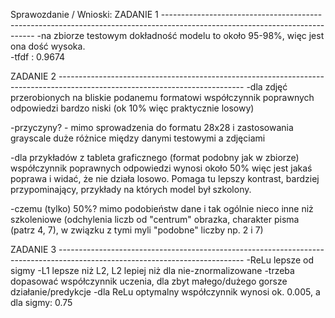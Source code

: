 Sprawozdanie / Wnioski:
ZADANIE 1 ----------------------------------------------------------------------------------------------------------------------------
-na zbiorze testowym dokładność modelu to około 95-98%, więc jest ona dość wysoka.  
-tfdf : 0.9674

ZADANIE 2 ----------------------------------------------------------------------------------------------------------------------------
-dla zdjęć przerobionych na bliskie podanemu formatowi 
współczynnik poprawnych odpowiedzi bardzo niski (ok 10% więc praktycznie losowy)

-przyczyny? - mimo sprowadzenia do formatu 28x28 i zastosowania grayscale
duże różnice między danymi testowymi a zdjęciami

-dla przykładów z tableta graficznego (format podobny jak w zbiorze)
współczynnik poprawnych odpowiedzi wynosi około 50% więc jest jakaś poprawa
i widać, że nie działa losowo. Pomaga tu lepszy kontrast, bardziej przypominający,
przykłady na których model był szkolony.

-czemu (tylko) 50%? mimo podobieństw dane i tak ogólnie nieco inne niż szkoleniowe
(odchylenia liczb od "centrum" obrazka, charakter pisma (patrz 4, 7), 
w związku z tymi myli "podobne" liczby np. 2 i 7)


ZADANIE 3 ----------------------------------------------------------------------------------------------------------------------------
-ReLu lepsze od sigmy
-L1 lepsze niż L2, L2 lepiej niż dla nie-znormalizowane
-trzeba dopasować współczynnik uczenia, dla zbyt małego/dużego gorsze działanie/predykcje
-dla ReLu optymalny współczynnik wynosi ok. 0.005, a dla sigmy: 0.75
